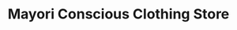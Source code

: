 ---
title: "Mayori Conscious Clothing Store"
url: /jaipur/mayori-conscious-clothing-store/
shop: clothes
---